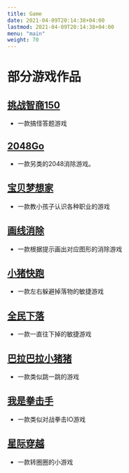 ```yaml
---
title: Game
date: 2021-04-09T20:14:38+04:00
lastmod: 2021-04-09T20:14:38+04:00
menu: "main"
weight: 70
---
```


# 部分游戏作品

## [挑战智商150](http://www.foryun.com.cn/1Game/IQChallenge150/)

- 一款搞怪答题游戏

## [2048Go](http://www.foryun.com.cn/1Game/2048Go/)

- 一款另类的2048消除游戏。

## [宝贝梦想家](http://www.foryun.com.cn/1Game/BabyCreate/)

- 一款教小孩子认识各种职业的游戏

## [画线消除](http://www.foryun.com.cn/1Game/BoxCrush/)

- 一款根据提示画出对应图形的消除游戏

## [小猪快跑](http://www.foryun.com.cn/1Game/DontWorryCaptain/)

- 一款左右躲避掉落物的敏捷游戏

## [全民下落](http://www.foryun.com.cn/1Game/FYDrop/)

- 一款一直往下掉的敏捷游戏

## [巴拉巴拉小猪猪](http://www.foryun.com.cn/1Game/HeroGo/)

- 一款类似跳一跳的游戏

## [我是拳击手](http://www.foryun.com.cn/1Game/i-am-boxer/)

- 一款类似对战拳击IO游戏

## [星际穿越](http://www.foryun.com.cn/1Game/RainbowShipH5/)

- 一款转圈圈的小游戏